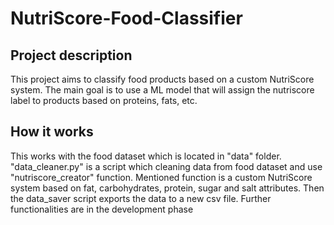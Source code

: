 # NutriScore-Food-Classifier
## Project description
This project aims to classify food products based on a custom NutriScore system. The main goal is to use a ML model that will assign the nutriscore label to products based on proteins, fats, etc.
## How it works
This works with the food dataset which is located in "data" folder.
"data_cleaner.py" is a script which cleaning data from food dataset and use "nutriscore_creator" function. Mentioned function is a custom NutriScore system based on fat, carbohydrates, protein, sugar and salt attributes.
Then the data_saver script exports the data to a new csv file.
Further functionalities are in the development phase
